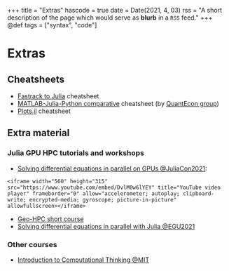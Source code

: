 +++
title = "Extras"
hascode = true
date = Date(2021, 4, 03)
rss = "A short description of the page which would serve as **blurb** in a `RSS` feed."
+++
@def tags = ["syntax", "code"]

# Extras

<!-- \toc -->

## Cheatsheets

- [Fastrack to Julia](https://juliadocs.github.io/Julia-Cheat-Sheet/) cheatsheet
- [MATLAB-Julia-Python comparative](https://cheatsheets.quantecon.org/) cheatsheet (by [QuantEcon group](https://quantecon.org/))
- [Plots.jl](https://github.com/sswatson/cheatsheets/blob/master/plotsjl-cheatsheet.pdf) cheatsheet

## Extra material 

### Julia GPU HPC tutorials and workshops

- [Solving differential equations in parallel on GPUs @JuliaCon2021](https://github.com/luraess/parallel-gpu-workshop-JuliaCon21):
 
~~~
<iframe width="560" height="315" src="https://www.youtube.com/embed/DvlM0w6lYEY" title="YouTube video player" frameborder="0" allow="accelerometer; autoplay; clipboard-write; encrypted-media; gyroscope; picture-in-picture" allowfullscreen></iframe>
~~~

- [Geo-HPC short course](https://github.com/luraess/geo-hpc-course)
- [Solving differential equations in parallel with Julia @EGU2021](https://github.com/luraess/julia-parallel-course-EGU21)


### Other courses

- [Introduction to Computational Thinking @MIT](https://computationalthinking.mit.edu/Spring21/)

